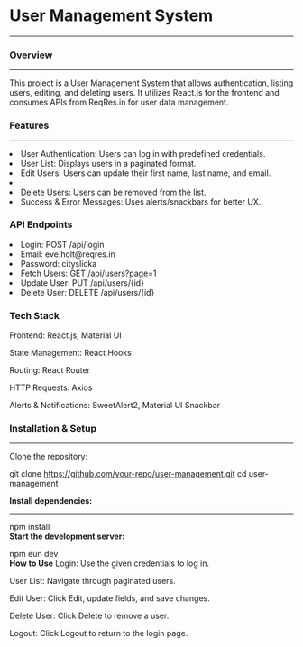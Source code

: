 <h1>User Management System</h1>
<hr>


<h3>Overview</h3>
<hr>

This project is a User Management System that allows authentication, listing users, editing, and deleting users. It utilizes React.js for the frontend and consumes APIs from ReqRes.in for user data management.
<h3><b> Features</b></h3>
<hr>

  <li>User Authentication: Users can log in with predefined credentials.</li>

   <li>User List: Displays users in a paginated format.</li>

   <li>Edit Users: Users can update their first name, last name, and email.<li/>

 <li>Delete Users: Users can be removed from the list.</li>

<li>Success & Error Messages: Uses alerts/snackbars for better UX.</li>

<h3><b>API Endpoints</b></h3>

<li>Login: POST /api/login</li>

<li>Email: eve.holt@reqres.in</li>

<li>Password: cityslicka</li>

<li>Fetch Users: GET /api/users?page=1</li>

<li>Update User: PUT /api/users/{id}</li>

<li>Delete User: DELETE /api/users/{id}</li>

<h3><b>Tech Stack</b></h3>

Frontend: React.js, Material UI

State Management: React Hooks

Routing: React Router

HTTP Requests: Axios

Alerts & Notifications: SweetAlert2, Material UI Snackbar

<h3><b>Installation & Setup</b></h3>
<hr>
Clone the repository:

git clone https://github.com/your-repo/user-management.git
cd user-management

<b>Install dependencies:</b>
<hr>
npm install
<br>
<b>Start the development server:</b>


npm eun dev
<br>
<b>How to Use</b>
Login: Use the given credentials to log in.

User List: Navigate through paginated users.

Edit User: Click Edit, update fields, and save changes.

Delete User: Click Delete to remove a user.

Logout: Click Logout to return to the login page.
